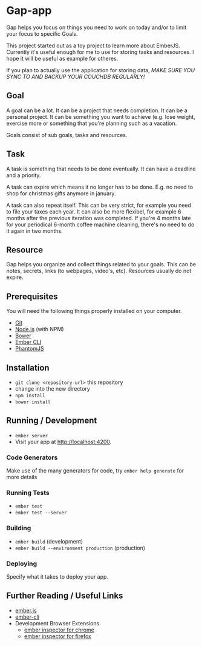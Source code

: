 # Gap-app

Gap helps you focus on things you need to work on today and/or to limit your
focus to specific Goals.

This project started out as a toy project to learn more about EmberJS. Currently
it's useful enough for me to use for storing tasks and resources. I hope it will
be useful as example for otheres.

If you plan to actually use the application for storing data, *MAKE SURE YOU
SYNC TO AND BACKUP YOUR COUCHDB REGULARLY!*

## Goal

A goal can be a lot. It can be a project that needs completion. It can be a
personal project. It can be something you want to achieve (e.g. lose weight,
exercise more or something that you're planning such as a vacation.

Goals consist of sub goals, tasks and resources.

## Task

A task is something that needs to be done eventually. It can have a deadline
and a priority.

A task can expire which means it no longer has to be done. E.g. no need to
shop for christmas gifts anymore in january.

A task can also repeat itself. This can be very strict, for example you need
to file your taxes each year. It can also be more flexibel, for example 6 months after the previous iteration was completed. If you're 4 months late for your
periodical 6-month coffee machine cleaning, there's no need to do it again
in two months.

## Resource

Gap helps you organize and collect things related to your goals. This can be
notes, secrets, links (to webpages, video's, etc). Resources usually do not
expire.

## Prerequisites

You will need the following things properly installed on your computer.

* [Git](http://git-scm.com/)
* [Node.js](http://nodejs.org/) (with NPM)
* [Bower](http://bower.io/)
* [Ember CLI](http://www.ember-cli.com/)
* [PhantomJS](http://phantomjs.org/)

## Installation

* `git clone <repository-url>` this repository
* change into the new directory
* `npm install`
* `bower install`

## Running / Development

* `ember server`
* Visit your app at [http://localhost:4200](http://localhost:4200).

### Code Generators

Make use of the many generators for code, try `ember help generate` for more details

### Running Tests

* `ember test`
* `ember test --server`

### Building

* `ember build` (development)
* `ember build --environment production` (production)

### Deploying

Specify what it takes to deploy your app.

## Further Reading / Useful Links

* [ember.js](http://emberjs.com/)
* [ember-cli](http://www.ember-cli.com/)
* Development Browser Extensions
  * [ember inspector for chrome](https://chrome.google.com/webstore/detail/ember-inspector/bmdblncegkenkacieihfhpjfppoconhi)
  * [ember inspector for firefox](https://addons.mozilla.org/en-US/firefox/addon/ember-inspector/)
